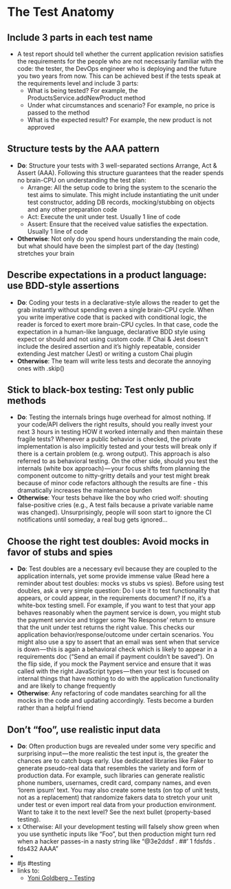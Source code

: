 # The Test Anatomy
## Include 3 parts in each test name
- A test report should tell whether the current application revision satisfies the requirements for the people who are not necessarily familiar with the code: the tester, the DevOps engineer who is deploying and the future you two years from now. This can be achieved best if the tests speak at the requirements level and include 3 parts:
	- What is being tested? For example, the ProductsService.addNewProduct method
	- Under what circumstances and scenario? For example, no price is passed to the method
	- What is the expected result? For example, the new product is not approved
## Structure tests by the AAA pattern
- **Do**: Structure your tests with 3 well-separated sections Arrange, Act & Assert (AAA). Following this structure guarantees that the reader spends no brain-CPU on understanding the test plan:
	- Arrange: All the setup code to bring the system to the scenario the test aims to simulate. This might include instantiating the unit under test constructor, adding DB records, mocking/stubbing on objects and any other preparation code
	- Act: Execute the unit under test. Usually 1 line of code
	- Assert: Ensure that the received value satisfies the expectation. Usually 1 line of code
- **Otherwise**: Not only do you spend hours understanding the main code, but what should have been the simplest part of the day (testing) stretches your brain
## Describe expectations in a product language: use BDD-style assertions
- **Do**: Coding your tests in a declarative-style allows the reader to get the grab instantly without spending even a single brain-CPU cycle. When you write imperative code that is packed with conditional logic, the reader is forced to exert more brain-CPU cycles. In that case, code the expectation in a human-like language, declarative BDD style using expect or should and not using custom code. If Chai & Jest doesn't include the desired assertion and it’s highly repeatable, consider extending Jest matcher (Jest) or writing a custom Chai plugin
- **Otherwise**: The team will write less tests and decorate the annoying ones with .skip()
## Stick to black-box testing: Test only public methods
- **Do**: Testing the internals brings huge overhead for almost nothing. If your code/API delivers the right results, should you really invest your next 3 hours in testing HOW it worked internally and then maintain these fragile tests? Whenever a public behavior is checked, the private implementation is also implicitly tested and your tests will break only if there is a certain problem (e.g. wrong output). This approach is also referred to as behavioral testing. On the other side, should you test the internals (white box approach) — your focus shifts from planning the component outcome to nitty-gritty details and your test might break because of minor code refactors although the results are fine - this dramatically increases the maintenance burden
- **Otherwise**: Your tests behave like the boy who cried wolf: shouting false-positive cries (e.g., A test fails because a private variable name was changed). Unsurprisingly, people will soon start to ignore the CI notifications until someday, a real bug gets ignored…
## Choose the right test doubles: Avoid mocks in favor of stubs and spies
- **Do**: Test doubles are a necessary evil because they are coupled to the application internals, yet some provide immense value (Read here a reminder about test doubles: mocks vs stubs vs spies). 
  Before using test doubles, ask a very simple question: Do I use it to test functionality that appears, or could appear, in the requirements document? If no, it’s a white-box testing smell. For example, if you want to test that your app behaves reasonably when the payment service is down, you might stub the payment service and trigger some ‘No Response’ return to ensure that the unit under test returns the right value. This checks our application behavior/response/outcome under certain scenarios. You might also use a spy to assert that an email was sent when that service is down — this is again a behavioral check which is likely to appear in a requirements doc (“Send an email if payment couldn’t be saved”). On the flip side, if you mock the Payment service and ensure that it was called with the right JavaScript types — then your test is focused on internal things that have nothing to do with the application functionality and are likely to change frequently
- **Otherwise**: Any refactoring of code mandates searching for all the mocks in the code and updating accordingly. Tests become a burden rather than a helpful friend
## Don’t “foo”, use realistic input data
- **Do**: Often production bugs are revealed under some very specific and surprising input — the more realistic the test input is, the greater the chances are to catch bugs early. Use dedicated libraries like Faker to generate pseudo-real data that resembles the variety and form of production data. For example, such libraries can generate realistic phone numbers, usernames, credit card, company names, and even ‘lorem ipsum’ text. You may also create some tests (on top of unit tests, not as a replacement) that randomize fakers data to stretch your unit under test or even import real data from your production environment. Want to take it to the next level? See the next bullet (property-based testing).
- x Otherwise: All your development testing will falsely show green when you use synthetic inputs like “Foo”, but then production might turn red when a hacker passes-in a nasty string like “@3e2ddsf . ##’ 1 fdsfds . fds432 AAAA”
-
- #js #testing
- links to:
	- [Yoni Goldberg - Testing](https://github.com/goldbergyoni/javascript-testing-best-practices#section-0%EF%B8%8F%E2%83%A3-the-golden-rule)